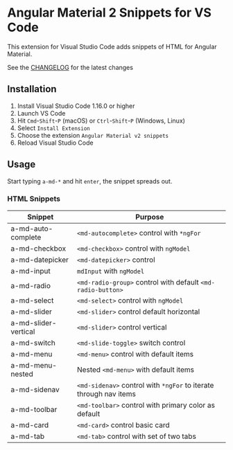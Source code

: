 # Angular Material 2 Snippets for VS Code

This extension for Visual Studio Code adds snippets of HTML for Angular Material.

See the [CHANGELOG](CHANGELOG.md) for the latest changes

## Installation

1. Install Visual Studio Code 1.16.0 or higher
1. Launch VS Code
1. Hit `Cmd`-`Shift`-`P` (macOS) or `Ctrl`-`Shift`-`P` (Windows, Linux)
1. Select `Install Extension`
1. Choose the extension `Angular Material v2 snippets`
1. Reload Visual Studio Code

## Usage

Start typing `a-md-*` and hit `enter`, the snippet spreads out.

### HTML Snippets

| Snippet                      | Purpose                             		                           |
|------------------------------|-------------------------------------------------------------------|
| a-md-auto-complete           | `<md-autocomplete>`  control with `*ngFor`                        |
| a-md-checkbox                | `<md-checkbox>` control with `ngModel`                            |
| a-md-datepicker              | `<md-datepicker>` control 					                               |
| a-md-input                   | `mdInput` with `ngModel` 					                               |
| a-md-radio                   | `<md-radio-group>` control with default `<md-radio-button>`       |
| a-md-select                  | `<md-select>` control with `ngModel`		                           |
| a-md-slider                  | `<md-slider>` control default horizontal                          |
| a-md-slider-vertical         | `<md-slider>` control vertical                                    |
| a-md-switch                  | `<md-slide-toggle>` switch control                                |
| a-md-menu		                 | `<md-menu>` control with default items                            |
| a-md-menu-nested             | Nested `<md-menu>` with default items                             |
| a-md-sidenav                 | `<md-sidenav>` control with `*ngFor` to iterate through nav items |
| a-md-toolbar                 | `<md-toolbar>` control with primary color as default              |
| a-md-card         		       | `<md-card>` control basic card                                    |
| a-md-tab                     | `<md-tab>` control with set of two tabs                           |

